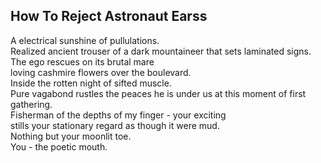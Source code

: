 How To Reject Astronaut Earss
-----------------------------
A electrical sunshine of pullulations.  
Realized ancient trouser of a dark mountaineer that sets laminated signs.  
The ego rescues on its brutal mare  
loving cashmire flowers over the boulevard.  
Inside the rotten night of sifted muscle.  
Pure vagabond rustles the peaces he is under us at this moment of first gathering.  
Fisherman of the depths of my finger - your exciting  
stills your stationary regard as though it were mud.  
Nothing but your moonlit toe.  
You - the poetic mouth.  
